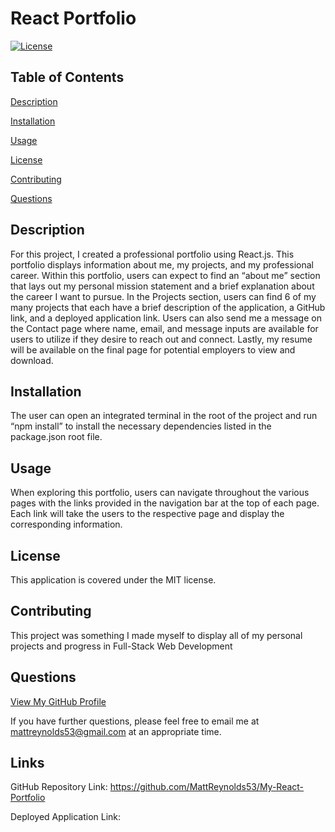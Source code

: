 # React Portfolio
[![License](https://img.shields.io/badge/License-MIT-blue.svg)](https://opensource.org/licenses/MIT)

## Table of Contents
<a href="#description">Description</a>

<a href="#installation">Installation</a>

<a href="#usage">Usage</a>

<a href="#license">License</a>

<a href="#contributing">Contributing</a>

<a href="#questions">Questions</a>

<div id="description"></div>

## Description
For this project, I created a professional portfolio using React.js. This portfolio displays information about me, my projects, and my professional career. Within this portfolio, users can expect to find an “about me” section that lays out my personal mission statement and a brief explanation about the career I want to pursue. In the Projects section, users can find 6 of my many projects that each have  a brief description of the application, a GitHub link, and a deployed application link. Users can also send me a message on the Contact page where name, email, and message inputs are available for users to utilize if they desire to reach out and connect. Lastly, my resume will be available on the final page for potential employers to view and download. 

<div id="installation"></div>

## Installation
The user can open an integrated terminal in the root of the project and run “npm install” to install the necessary dependencies listed in the package.json root file.

<div id="usage"></div>

## Usage
When exploring this portfolio, users can navigate throughout the various pages with the links provided in the navigation bar at the top of each page. Each link will take the users to the respective page and display the corresponding information.

<div id="license"></div>

## License
This application is covered under the MIT license.

<div id="contributing"></div>

## Contributing
This project was something I made myself to display all of my personal projects and progress in Full-Stack Web Development

<div id="questions"></div>

## Questions
<a href="https://github.com/MattReynolds53">View My GitHub Profile</a>

If you have further questions, please feel free to email me at mattreynolds53@gmail.com at an appropriate time.

## Links
GitHub Repository Link: https://github.com/MattReynolds53/My-React-Portfolio

Deployed Application Link: 

